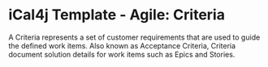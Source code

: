 # iCal4j Template - Agile: Criteria

A Criteria represents a set of customer requirements that are used to guide the defined work items. Also known
as Acceptance Criteria, Criteria document solution details for work items such as Epics and Stories.
